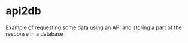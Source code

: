 # api2db
Example of requesting some data using an API and storing a part of the response in a database
